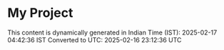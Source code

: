 # My Project

This content is dynamically generated in Indian Time (IST): 2025-02-17 04:42:36 IST
Converted to UTC: 2025-02-16 23:12:36 UTC
